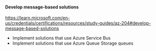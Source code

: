 #### Develop message-based solutions
https://learn.microsoft.com/en-us/credentials/certifications/resources/study-guides/az-204#develop-message-based-solutions

- Implement solutions that use Azure Service Bus
- Implement solutions that use Azure Queue Storage queues